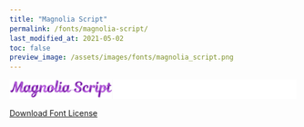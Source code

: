 ```yaml
---
title: "Magnolia Script"
permalink: /fonts/magnolia-script/
last_modified_at: 2021-05-02
toc: false
preview_image: /assets/images/fonts/magnolia_script.png
---
```

![Baumans](/assets/images/fonts/magnolia_script.png)

[Download Font License](https://github.com/inkstitch/inkstitch/tree/main/fonts/magnolia_script/LICENSE)
